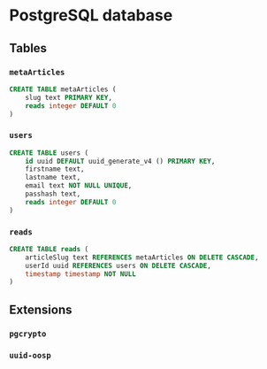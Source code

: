 # PostgreSQL database

## Tables

### `metaArticles`

```SQL
CREATE TABLE metaArticles (
	slug text PRIMARY KEY,
	reads integer DEFAULT 0
)
```

### `users`

```SQL
CREATE TABLE users (
	id uuid DEFAULT uuid_generate_v4 () PRIMARY KEY,
	firstname text,
	lastname text,
	email text NOT NULL UNIQUE,
	passhash text,
	reads integer DEFAULT 0
)
```

### `reads`

```SQL
CREATE TABLE reads (
	articleSlug text REFERENCES metaArticles ON DELETE CASCADE,
	userId uuid REFERENCES users ON DELETE CASCADE,
	timestamp timestamp NOT NULL
)
```



## Extensions

### `pgcrypto`

### `uuid-oosp`
